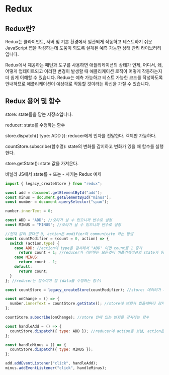 # Redux

## Redux란?

Redux는 클라이언트, 서버 및 기본 환경에서 일관되게 작동하고 테스트하기 쉬운 JavaScript 앱을 작성하는데 도움이 되도록 설계된 예측 가능한 상태 관리 라이브러리입니다.

Redux에서 제공하는 패턴과 도구를 사용하면 애플리케이션의 상태가 언제, 어디서, 왜, 어떻게 업데이트되고 이러한 변경이 발생할 때 애플리케이션 로직이 어떻게 작동하는지 더 쉽게 이해할 수 있습니다. Redux는 예측 가능하고 테스트 가능한 코드를 작성하도록 안내하므로 애플리케이션이 예상대로 작동할 것이라는 확신을 가질 수 있습니다.

## Redux 용어 및 함수

store: state들을 담는 저장소입니다.

reducer: state를 수정하는 함수

store.dispatch({ type: ADD }): reducer에게 인자를 전달한다. 객체만 가능하다.

countStore.subscribe(함수명): state의 변화를 감지하고 변화가 있을 때 함수를 실행한다.

store.getState(): state 값을 가져온다.

바닐라 JS에서 state를 + 또는 - 시키는 Redux 예제

```javascript
import { legacy_createStore } from "redux";

const add = document.getElementById("add");
const minus = document.getElementById("minus");
const number = document.querySelector("span");

number.innerText = 0;

const ADD = "ADD"; //오타가 날 수 있으니까 변수로 설정
const MINUS = "MINUS"; //오타가 날 수 있으니까 변수로 설정

//현재 값이 없다면 0, action은 modifier와 communicate 하는 방법
const countModifier = (count = 0, action) => {
  switch (action.type) {
    case ADD: //action의 type을 검사해서 "ADD" 이면 count를 1 증가
      return count + 1; //reducer가 리턴하는 모든것이 어플리케이션의 state가 됨
    case MINUS:
      return count - 1;
    default:
      return count;
  }
}; //reducer는 함수여야 함 (data를 수정하는 함수)

const countStore = legacy_createStore(countModifier); //store: 데이터가 저장되는 곳, reducer를 전달해야 함

const onChange = () => {
  number.innerText = countStore.getState(); //store에 변화가 있을때마다 감지해서 호출됨
};

countStore.subscribe(onChange); //store 안에 있는 변화를 감지하는 함수

const handleAdd = () => {
  countStore.dispatch({ type: ADD }); //reducer에 action을 보냄, action은 object여야 함
};

const handleMinus = () => {
  countStore.dispatch({ type: MINUS });
};

add.addEventListener("click", handleAdd);
minus.addEventListener("click", handleMinus);
```
